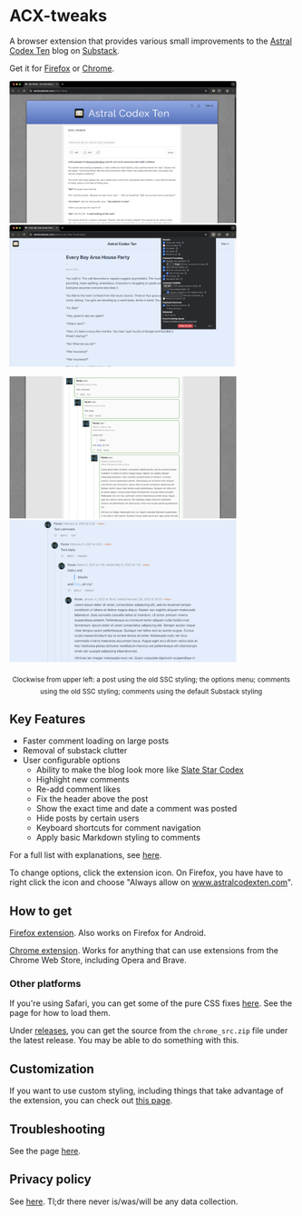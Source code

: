 # ACX-tweaks
A browser extension that provides various small improvements to the [Astral Codex Ten](https://astralcodexten.substack.com) blog on [Substack](https://substack.com).

Get it for [Firefox](https://addons.mozilla.org/en-US/firefox/addon/acx-tweaks/) or [Chrome](https://chrome.google.com/webstore/detail/acx-tweaks/jdpghojhfigbpoeiadalafcmohaekglf).

<p float="left">
  <img src="/screenshots/v2/chrome_full_view.png" width="400" />
  <img src="/screenshots/v2/chrome_popup.png" width="400" /> 
</p>

<p float="left">
  <img src="/screenshots/v2/chrome_old_style_comments.png" width="400" />
  <img src="/screenshots/v2/chrome_new_style_comments.png" width="400" /> 
</p>

<p align="center" style="width:500px"><sub>Clockwise from upper left: a post using the old SSC styling; the options menu; comments using the old SSC styling; comments using the default Substack styling</sub></p>

## Key Features

- Faster comment loading on large posts
- Removal of substack clutter
- User configurable options
    - Ability to make the blog look more like [Slate Star Codex](https://slatestarcodex.com/)
    - Highlight new comments
    - Re-add comment likes
    - Fix the header above the post
    - Show the exact time and date a comment was posted
    - Hide posts by certain users
    - Keyboard shortcuts for comment navigation
    - Apply basic Markdown styling to comments

For a full list with explanations, see [here](https://github.com/Pycea/ACX-tweaks/wiki/Options).

To change options, click the extension icon. On Firefox, you have have to right click the icon and choose "Always allow on www.astralcodexten.com".

## How to get
[Firefox extension](https://addons.mozilla.org/en-US/firefox/addon/acx-tweaks/). Also works on Firefox for Android.

[Chrome extension](https://chrome.google.com/webstore/detail/acx-tweaks/jdpghojhfigbpoeiadalafcmohaekglf). Works for anything that can use extensions from the Chrome Web Store, including Opera and Brave.

### Other platforms
If you're using Safari, you can get some of the pure CSS fixes [here](https://gist.github.com/Pycea/73eeee25ff4f697b76c0d3d36035c749). See the page for how to load them.

Under [releases](https://github.com/Pycea/ACX-tweaks/releases), you can get the source from the `chrome_src.zip` file under the latest release. You may be able to do something with this.

## Customization
If you want to use custom styling, including things that take advantage of the extension, you can check out [this page](https://github.com/Pycea/ACX-tweaks/wiki/Customization).

## Troubleshooting
See the page [here](https://github.com/Pycea/ACX-tweaks/wiki/Troubleshooting).

## Privacy policy
See [here](https://github.com/Pycea/ACX-tweaks/wiki/Privacy-policy). Tl;dr there never is/was/will be any data collection.
